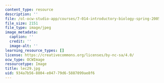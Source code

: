 ```yaml
---
content_type: resource
description: ''
file: /ol-ocw-studio-app/courses/7-014-introductory-biology-spring-2005/934a7b568804e04779d65887099ae8f6_lec29.jpg
file_size: 2151
file_type: image/jpeg
image_metadata:
  caption: ''
  credit: ''
  image-alt: ''
learning_resource_types: []
license: https://creativecommons.org/licenses/by-nc-sa/4.0/
ocw_type: OCWImage
resourcetype: Image
title: lec29.jpg
uid: 934a7b56-8804-e047-79d6-5887099ae8f6
---
```

